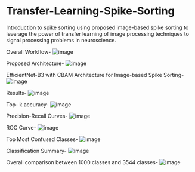 # Transfer-Learning-Spike-Sorting
Introduction to spike sorting using proposed image-based spike sorting to leverage the power of transfer learning of image processing techniques to signal processing problems in neuroscience. 

Overall Workflow- 
![image](https://github.com/user-attachments/assets/5838c9d6-fe3d-4dfc-be89-29dfd9d4dbd5)


Proposed Architecture-
![image](https://github.com/user-attachments/assets/1e768675-86fd-4ee4-be49-d9674272a078)


EfficientNet-B3 with CBAM Architecture for Image-based Spike Sorting-
![image](https://github.com/user-attachments/assets/58553cd3-4c50-4e89-89b6-ce6788f3fc72)


Results- 
![image](https://github.com/user-attachments/assets/fa3a3d41-e86a-4ad8-a798-6878dfbe2e42)

Top- k accuracy-
![image](https://github.com/user-attachments/assets/594ecb11-b047-401f-ae64-2e1b897b57f8)

Precision-Recall Curves-
![image](https://github.com/user-attachments/assets/dabf7a15-90f9-4eaf-8190-86ebcb56f5e7)

ROC Curve- 
![image](https://github.com/user-attachments/assets/8b3fbde3-cf04-4409-b9f2-74e2023a5fc9)

Top Most Confused Classes- 
![image](https://github.com/user-attachments/assets/e79d852c-f3ba-4984-88ba-17b0fd7230e8)

Classification Summary-
![image](https://github.com/user-attachments/assets/6853a3ae-da5e-431e-9f98-b40ab927106a)


Overall comparison between 1000 classes and 3544 classes- 
![image](https://github.com/user-attachments/assets/29384664-eaa8-45ea-9228-14da2e33e23b)







